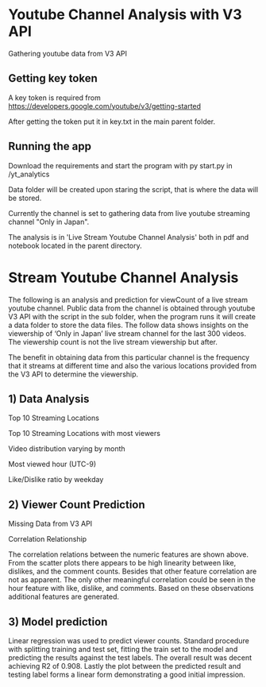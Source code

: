 
# Youtube Channel Analysis with V3 API

Gathering youtube data from V3 API

## Getting key token
A key token is required from 
https://developers.google.com/youtube/v3/getting-started

After getting the token put it in key.txt in the main parent folder.

## Running the app
Download the requirements and start the program with py start.py in /yt_analytics

Data folder will be created upon staring the script, that is where the data will be stored.

Currently the channel is set to gathering data from live youtube streaming channel "Only in Japan".

The analysis is in 'Live Stream Youtube Channel Analysis' both in pdf and notebook located in the parent directory.




# Stream Youtube Channel Analysis

The following is an analysis and prediction for viewCount of a live stream youtube channel. Public data from the channel is obtained through youtube V3 API with the script in the sub folder, when the program runs it will create a data folder to store the data files. The follow data shows insights on the viewership of ‘Only in Japan’ live stream channel for the last 300 videos. The viewership count is not the live stream viewership but after. 

The benefit in obtaining data from this particular channel is the frequency that it streams at different time and also the various locations provided from the V3 API to determine the viewership.

## 1) Data Analysis

Top 10 Streaming Locations


Top 10 Streaming Locations with most viewers


Video distribution varying by month


Most viewed hour (UTC-9)


Like/Dislike ratio by weekday



## 2) Viewer Count Prediction

Missing Data from V3 API

Correlation Relationship


The correlation relations between the numeric features are shown above. From the scatter plots there appears to be high linearity between like, dislikes, and the comment counts. Besides that other feature correlation are not as apparent. The only other meaningful correlation could be seen in the hour feature with like, dislike, and comments. Based on these observations additional features are generated.



## 3) Model prediction

Linear regression was used to predict viewer counts. Standard procedure with splitting training and test set, fitting the train set to the model and predicting the results against the test labels. The overall result was decent achieving R2 of 0.908. Lastly the plot between the predicted result and testing label forms a linear form demonstrating a good initial impression.





